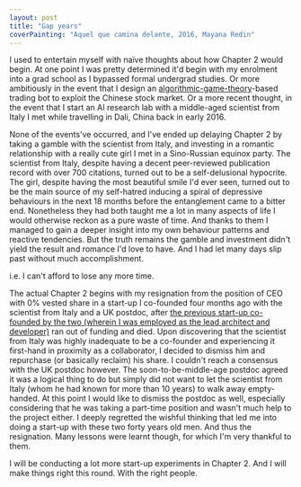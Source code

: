 ```yaml
---
layout: post
title: "Gap years"
coverPainting: "Aquel que camina delante, 2016, Mayana Redin"
---
```


I used to entertain myself with naïve thoughts about how Chapter 2 would begin. At one point I was pretty determined it'd begin with my enrolment into a grad school as I bypassed formal undergrad studies. Or more ambitiously in the event that I design an [algorithmic-game-theory](http://www.cs.cmu.edu/~sandholm/cs15-892F13/algorithmic-game-theory.pdf)-based trading bot to exploit the Chinese stock market. Or a more recent thought, in the event that I start an AI research lab with a middle-aged scientist from Italy I met while travelling in Dali, China back in early 2016.

None of the events've occurred, and I've ended up delaying Chapter 2 by taking a gamble with the scientist from Italy, and investing in a romantic relationship with a really cute girl I met in a Sino-Russian equinox party. The scientist from Italy, despite having a decent peer-reviewed publication record with over 700 citations, turned out to be a self-delusional hypocrite. The girl, despite having the most beautiful smile I'd ever seen, turned out to be the main source of my self-hatred inducing a spiral of depressive behaviours in the next 18 months before the entanglement came to a bitter end. Nonetheless they had both taught me a lot in many aspects of life I would otherwise reckon as a pure waste of time. And thanks to them I managed to gain a deeper insight into my own behaviour patterns and reactive tendencies. But the truth remains the gamble and investment didn't yield the result and romance I'd love to have. And I had let many days slip past without much accomplishment.

i.e. I can't afford to lose any more time.

The actual Chapter 2 begins with my resignation from the position of CEO with 0% vested share in a start-up I co-founded four months ago with the scientist from Italy and a UK postdoc, after [the previous start-up co-founded by the two (wherein I was employed as the lead architect and developer)](https://www.crunchbase.com/organization/artha-ltd) ran out of funding and died. Upon discovering that the scientist from Italy was highly inadequate to be a co-founder and experiencing it first-hand in proximity as a collaborator, I decided to dismiss him and repurchase (or basically reclaim) his share. I couldn't reach a consensus with the UK postdoc however. The soon-to-be-middle-age postdoc agreed it was a logical thing to do but simply did not want to let the scientist from Italy (whom he had known for more than 10 years) to walk away empty-handed. At this point I would like to dismiss the postdoc as well, especially considering that he was taking a part-time position and wasn't much help to the project either. I deeply regretted the wishful thinking that led me into doing a start-up with these two forty years old men. And thus the resignation. Many lessons were learnt though, for which I'm very thankful to them.

I will be conducting a lot more start-up experiments in Chapter 2. And I will make things right this round. With the right people.
